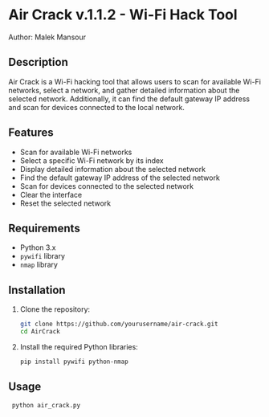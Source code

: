 # Air Crack v.1.1.2 - Wi-Fi Hack Tool

Author: Malek Mansour

## Description

Air Crack is a Wi-Fi hacking tool that allows users to scan for available Wi-Fi networks, select a network, and gather detailed information about the selected network. Additionally, it can find the default gateway IP address and scan for devices connected to the local network.

## Features

- Scan for available Wi-Fi networks
- Select a specific Wi-Fi network by its index
- Display detailed information about the selected network
- Find the default gateway IP address of the selected network
- Scan for devices connected to the selected network
- Clear the interface
- Reset the selected network

## Requirements

- Python 3.x
- `pywifi` library
- `nmap` library

## Installation

1. Clone the repository:
   ```bash
   git clone https://github.com/yourusername/air-crack.git
   cd AirCrack
2. Install the required Python libraries:
    ```bash
    pip install pywifi python-nmap

## Usage
   ```bash
    python air_crack.py
